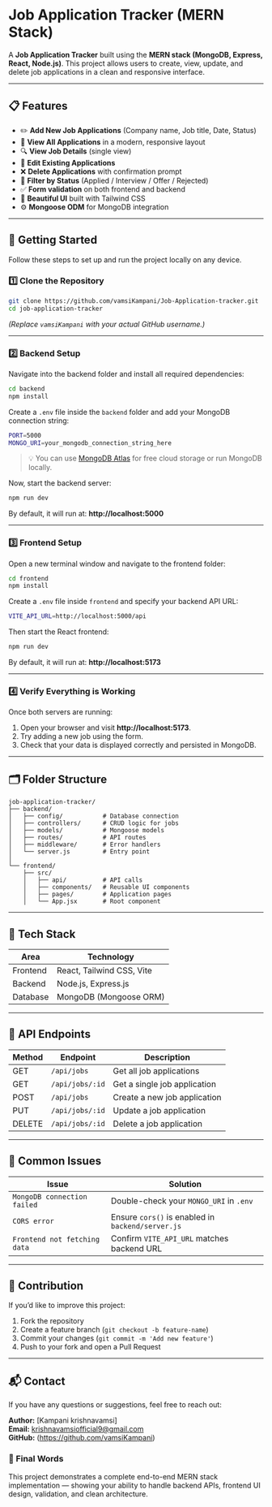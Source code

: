 # Job Application Tracker (MERN Stack)

A **Job Application Tracker** built using the **MERN stack (MongoDB, Express, React, Node.js)**. This project allows users to create, view, update, and delete job applications in a clean and responsive interface.

---

## 📋 Features
- ✏️ **Add New Job Applications** (Company name, Job title, Date, Status)
- 👀 **View All Applications** in a modern, responsive layout
- 🔍 **View Job Details** (single view)
- 🔄 **Edit Existing Applications**
- ❌ **Delete Applications** with confirmation prompt
- 🧮 **Filter by Status** (Applied / Interview / Offer / Rejected)
- ✅ **Form validation** on both frontend and backend
- 🎨 **Beautiful UI** built with Tailwind CSS
- ⚙️ **Mongoose ODM** for MongoDB integration

---

## 🚀 Getting Started
Follow these steps to set up and run the project locally on any device.

### 1️⃣ Clone the Repository
```bash
git clone https://github.com/vamsiKampani/Job-Application-tracker.git
cd job-application-tracker
```

*(Replace `vamsiKampani` with your actual GitHub username.)*

---

### 2️⃣ Backend Setup
Navigate into the backend folder and install all required dependencies:
```bash
cd backend
npm install
```

Create a `.env` file inside the `backend` folder and add your MongoDB connection string:
```bash
PORT=5000
MONGO_URI=your_mongodb_connection_string_here
```

> 💡 You can use [MongoDB Atlas](https://www.mongodb.com/cloud/atlas) for free cloud storage or run MongoDB locally.

Now, start the backend server:
```bash
npm run dev
```
By default, it will run at: **http://localhost:5000**

---

### 3️⃣ Frontend Setup
Open a new terminal window and navigate to the frontend folder:
```bash
cd frontend
npm install
```

Create a `.env` file inside `frontend` and specify your backend API URL:
```bash
VITE_API_URL=http://localhost:5000/api
```

Then start the React frontend:
```bash
npm run dev
```
By default, it will run at: **http://localhost:5173**

---

### 4️⃣ Verify Everything is Working
Once both servers are running:
1. Open your browser and visit **http://localhost:5173**.
2. Try adding a new job using the form.
3. Check that your data is displayed correctly and persisted in MongoDB.

---

## 🗂️ Folder Structure
```
job-application-tracker/
├── backend/
│   ├── config/           # Database connection
│   ├── controllers/      # CRUD logic for jobs
│   ├── models/           # Mongoose models
│   ├── routes/           # API routes
│   ├── middleware/       # Error handlers
│   └── server.js         # Entry point
│
└── frontend/
    ├── src/
    │   ├── api/          # API calls
    │   ├── components/   # Reusable UI components
    │   ├── pages/        # Application pages
    │   └── App.jsx       # Root component
```

---

## 🔧 Tech Stack
| Area | Technology |
|------|-------------|
| Frontend | React, Tailwind CSS, Vite |
| Backend | Node.js, Express.js |
| Database | MongoDB (Mongoose ORM) |

---

## 📡 API Endpoints
| Method | Endpoint | Description |
|--------|-----------|-------------|
| GET | `/api/jobs` | Get all job applications |
| GET | `/api/jobs/:id` | Get a single job application |
| POST | `/api/jobs` | Create a new job application |
| PUT | `/api/jobs/:id` | Update a job application |
| DELETE | `/api/jobs/:id` | Delete a job application |

---

## 🧠 Common Issues
| Issue | Solution |
|--------|-----------|
| `MongoDB connection failed` | Double-check your `MONGO_URI` in `.env` |
| `CORS error` | Ensure `cors()` is enabled in `backend/server.js` |
| `Frontend not fetching data` | Confirm `VITE_API_URL` matches backend URL |

---

## 🤝 Contribution
If you’d like to improve this project:
1. Fork the repository
2. Create a feature branch (`git checkout -b feature-name`)
3. Commit your changes (`git commit -m 'Add new feature'`)
4. Push to your fork and open a Pull Request

---

## 📬 Contact
If you have any questions or suggestions, feel free to reach out:

**Author:** [Kampani krishnavamsi]  
**Email:** krishnavamsiofficial9@gmail.com  
**GitHub:** (https://github.com/vamsiKampani)

### 🏁 Final Words
This project demonstrates a complete end-to-end MERN stack implementation — showing your ability to handle backend APIs, frontend UI design, validation, and clean architecture.
